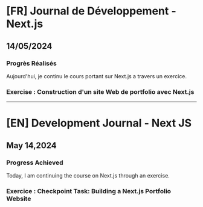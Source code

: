 # [FR] Journal de Développement - Next.js

## 14/05/2024

### Progrès Réalisés

Aujourd'hui, je continu le cours portant sur Next.js a travers un exercice.

### Exercise : Construction d'un site Web de portfolio avec Next.js

---

# [EN] Development Journal - Next JS

## May 14,2024

### Progress Achieved

Today, I am continuing the course on Next.js through an exercise.

### Exercice : Checkpoint Task: Building a Next.js Portfolio Website
